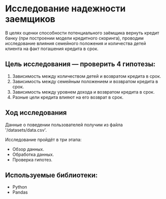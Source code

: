# Исследование надежности заемщиков
В целях оценки способности потенциального заёмщика вернуть кредит банку (при построении модели кредитного скоринга), проводим исследование влияния семейного положения и количества детей клиента на факт погашения кредита в срок.

## Цель исследования — проверить 4 гипотезы:

1. Зависимость между количеством детей и возвратом кредита в срок.
2. Зависимость между семейным положением и возвратом кредита в срок.
3. Зависимость между уровнем дохода и возвратом кредита в срок.
4. Разные цели кредита влияют на его возврат в срок.

## Ход исследования

Данные о поведении пользователей получим из файла '/datasets/data.csv'. 

Исследование пройдёт в три этапа:

* Обзор данных.
* Обработка данных.
* Проверка гипотез.

## Используемые библиотеки:
* Python
* Pandas
